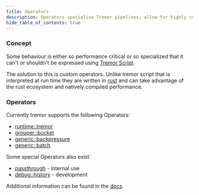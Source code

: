 ```yaml
---
title: Operators
description: Operators specialise Tremor pipelines; allow for highly custom behaviour.
hide_table_of_contents: true
---
```


### Concept

Some behaviour is either so performance critical or so specialized that it can't or shouldn't be expressed using  [Tremor Script](https://tremor.rs/getting-started/scripting/#h-script).

The solution to this is custom operators. Unlike tremor script that is interpreted at run time they are written in [rust](https://rust-lang.org) and can take advantage of the rust ecosystem and natively compiled performance.

### Operators

Currently tremor supports the following Operators:

* [runtime::tremor](https://docs.tremor.rs/artefacts/operators#runtimetremor)
* [grouper::bucket](https://docs.tremor.rs/artefacts/operators#grouperbucket)
* [generic::backpressure](https://docs.tremor.rs/artefacts/operators#generic::backpressure)
* [generic::batch](https://docs.tremor.rs/artefacts/operators#generic::batch)

Some special Operators also exist

* [passthrough](https://docs.tremor.rs/artefacts/operators#passthrough) - internal use
* [debug::history](https://docs.tremor.rs/artefacts/operators#debughistory) - development

Additional information can be found in the [docs](https://docs.tremor.rs/artefacts/).
